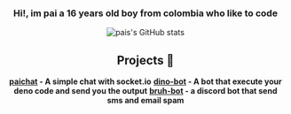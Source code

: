 <div align ="center">

### Hi!, im pai a 16 years old boy from colombia who like to code

<p>
  
![pais's GitHub stats](https://github-readme-stats.vercel.app/api?username=ELPanaJose&show_icons=true&theme=radical)

</p>

## Projects 🍱 

**[paichat](https://chat-pai.herokuapp.com/) - A simple chat with socket.io** 
**[dino-bot](https://github.com/ELPanaJose/dino-bot) - A bot that execute your deno code and send you the output** 
**[bruh-bot](https://github.com/ELPanaJose/bruh-bot) - a discord bot that send sms and email spam** 

</div>

